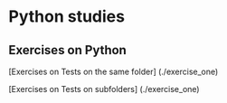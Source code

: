 # Python studies

## Exercises on Python
[Exercises on Tests on the same folder] (./exercise_one)

[Exercises on Tests on subfolders] (./exercise_one)
